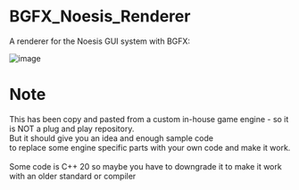 # BGFX_Noesis_Renderer
 A renderer for the Noesis GUI system with BGFX:
 
 ![image](https://user-images.githubusercontent.com/49988901/167708402-a31081ce-a475-4493-8129-fcaefec103cf.png)

 
# Note
This has been copy and pasted from a custom in-house game engine - 
so it is NOT a plug and play repository.<br>
But it should give you an idea and enough sample code<br>
to replace some engine specific parts with your own code and make it work.<br>
<br>
Some code is C++ 20 so maybe you have to downgrade it to make it work with an older standard or compiler
